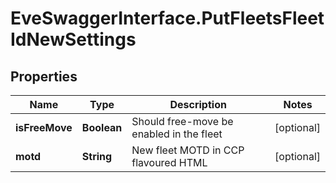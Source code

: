 # EveSwaggerInterface.PutFleetsFleetIdNewSettings

## Properties
Name | Type | Description | Notes
------------ | ------------- | ------------- | -------------
**isFreeMove** | **Boolean** | Should free-move be enabled in the fleet | [optional] 
**motd** | **String** | New fleet MOTD in CCP flavoured HTML | [optional] 


